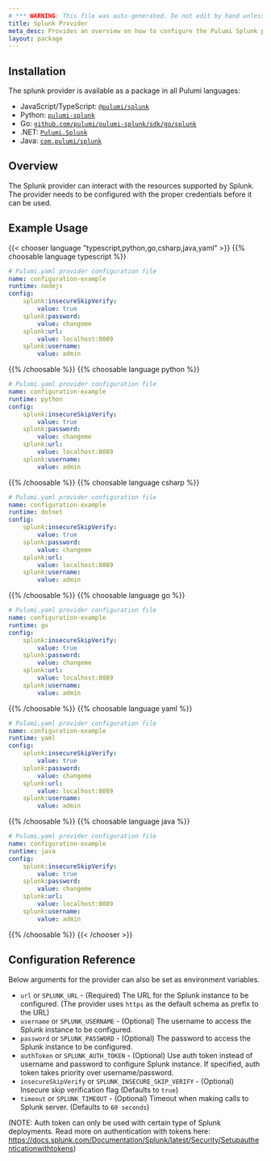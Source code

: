 ```yaml
---
# *** WARNING: This file was auto-generated. Do not edit by hand unless you're certain you know what you are doing! ***
title: Splunk Provider
meta_desc: Provides an overview on how to configure the Pulumi Splunk provider.
layout: package
---
```

## Installation

The splunk provider is available as a package in all Pulumi languages:

* JavaScript/TypeScript: [`@pulumi/splunk`](https://www.npmjs.com/package/@pulumi/splunk)
* Python: [`pulumi-splunk`](https://pypi.org/project/pulumi-splunk/)
* Go: [`github.com/pulumi/pulumi-splunk/sdk/go/splunk`](https://github.com/pulumi/pulumi-splunk)
* .NET: [`Pulumi.Splunk`](https://www.nuget.org/packages/Pulumi.Splunk)
* Java: [`com.pulumi/splunk`](https://central.sonatype.com/artifact/com.pulumi/splunk)
## Overview

The Splunk provider can interact with the resources supported by Splunk. The provider needs to be configured with the proper credentials before it can be used.
## Example Usage

{{< chooser language "typescript,python,go,csharp,java,yaml" >}}
{{% choosable language typescript %}}
```yaml
# Pulumi.yaml provider configuration file
name: configuration-example
runtime: nodejs
config:
    splunk:insecureSkipVerify:
        value: true
    splunk:password:
        value: changeme
    splunk:url:
        value: localhost:8089
    splunk:username:
        value: admin

```

{{% /choosable %}}
{{% choosable language python %}}
```yaml
# Pulumi.yaml provider configuration file
name: configuration-example
runtime: python
config:
    splunk:insecureSkipVerify:
        value: true
    splunk:password:
        value: changeme
    splunk:url:
        value: localhost:8089
    splunk:username:
        value: admin

```

{{% /choosable %}}
{{% choosable language csharp %}}
```yaml
# Pulumi.yaml provider configuration file
name: configuration-example
runtime: dotnet
config:
    splunk:insecureSkipVerify:
        value: true
    splunk:password:
        value: changeme
    splunk:url:
        value: localhost:8089
    splunk:username:
        value: admin

```

{{% /choosable %}}
{{% choosable language go %}}
```yaml
# Pulumi.yaml provider configuration file
name: configuration-example
runtime: go
config:
    splunk:insecureSkipVerify:
        value: true
    splunk:password:
        value: changeme
    splunk:url:
        value: localhost:8089
    splunk:username:
        value: admin

```

{{% /choosable %}}
{{% choosable language yaml %}}
```yaml
# Pulumi.yaml provider configuration file
name: configuration-example
runtime: yaml
config:
    splunk:insecureSkipVerify:
        value: true
    splunk:password:
        value: changeme
    splunk:url:
        value: localhost:8089
    splunk:username:
        value: admin

```

{{% /choosable %}}
{{% choosable language java %}}
```yaml
# Pulumi.yaml provider configuration file
name: configuration-example
runtime: java
config:
    splunk:insecureSkipVerify:
        value: true
    splunk:password:
        value: changeme
    splunk:url:
        value: localhost:8089
    splunk:username:
        value: admin

```

{{% /choosable %}}
{{< /chooser >}}
## Configuration Reference

Below arguments for the provider can also be set as environment variables.

* `url` or `SPLUNK_URL` - (Required) The URL for the Splunk instance to be configured. (The provider uses `https` as the default schema as prefix to the URL)
* `username` or `SPLUNK_USERNAME`  - (Optional) The username to access the Splunk instance to be configured.
* `password` or `SPLUNK_PASSWORD` - (Optional) The password to access the Splunk instance to be configured.
* `authToken` or `SPLUNK_AUTH_TOKEN` - (Optional) Use auth token instead of username and password to configure Splunk instance.
  If specified, auth token takes priority over username/password.
* `insecureSkipVerify` or `SPLUNK_INSECURE_SKIP_VERIFY` - (Optional) Insecure skip verification flag (Defaults to `true`)
* `timeout` or `SPLUNK_TIMEOUT` -  (Optional) Timeout when making calls to Splunk server. (Defaults to `60 seconds`)

(NOTE: Auth token can only be used with certain type of Splunk deployments.
Read more on authentication with tokens here: <https://docs.splunk.com/Documentation/Splunk/latest/Security/Setupauthenticationwithtokens>)